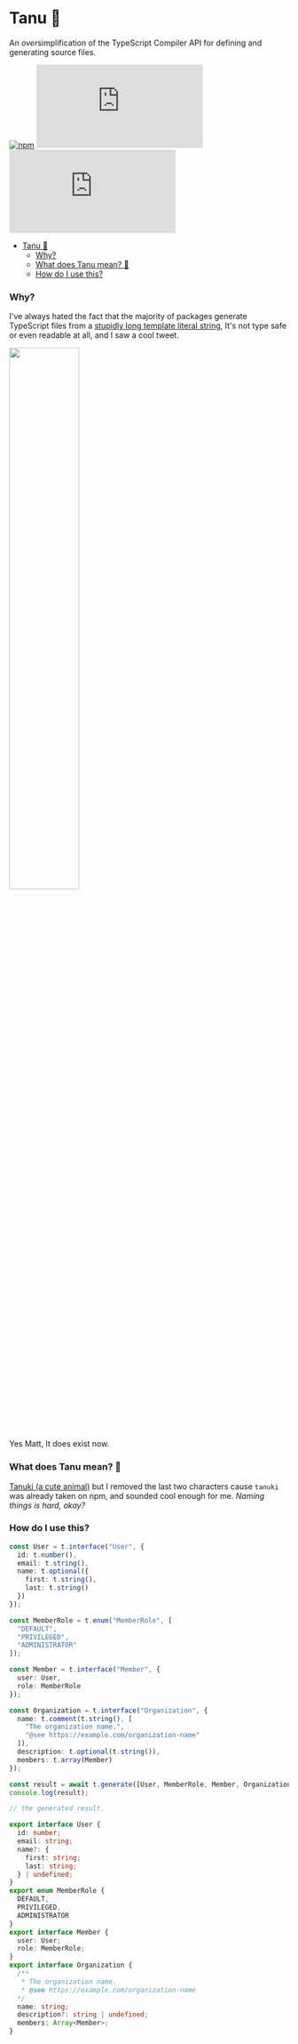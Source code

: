 # Tanu 🦝
An *over*simplification of the TypeScript Compiler API for defining and generating source files.

[![npm](https://img.shields.io/npm/v/tanu)](https://npm.im/tanu) [![GitHub issues](https://img.shields.io/github/issues/ariesclark/tanu.js) ![GitHub Repo stars](https://img.shields.io/github/stars/ariesclark/tanu.js?style=social)](https://github.com/ariesclark/tanu.js)

- [Tanu 🦝](#tanu-)
    - [Why?](#why)
    - [What does Tanu mean? 🦝](#what-does-tanu-mean-)
    - [How do I use this?](#how-do-i-use-this)

### Why?
I've always hated the fact that the majority of packages generate TypeScript files from a [stupidly long template literal string](https://github.com/prisma/prisma/blob/44e1a8d16d62db62fbe8cc9c3e7ed0801617227a/packages/client/src/generation/TSClient/PrismaClient.ts), It's not type safe or even readable at all, and I saw a cool tweet.

<a href="https://twitter.com/mattpocockuk/status/1554766319165358081"><img src="https://i.imgur.com/5oDLeJn.png" width="50%"/></a>

Yes Matt, It does exist now.

### What does Tanu mean? 🦝
[Tanuki (a cute animal)](https://en.wikipedia.org/wiki/Japanese_raccoon_dog) but I removed the last two characters cause ``tanuki`` was already taken on npm, and sounded cool enough for me. *Naming things is hard, okay?*

### How do I use this?
```ts
const User = t.interface("User", {
  id: t.number(),
  email: t.string(),
  name: t.optional({
    first: t.string(),
    last: t.string()
  })
});

const MemberRole = t.enum("MemberRole", [
  "DEFAULT",
  "PRIVILEGED",
  "ADMINISTRATOR"
]);

const Member = t.interface("Member", {
  user: User,
  role: MemberRole
});

const Organization = t.interface("Organization", {
  name: t.comment(t.string(), [
    "The organization name.",
    "@see https://example.com/organization-name"
  ]),
  description: t.optional(t.string()),
  members: t.array(Member)
});

const result = await t.generate([User, MemberRole, Member, Organization]);
console.log(result);
```

```ts
// the generated result.

export interface User {
  id: number;
  email: string;
  name?: {
    first: string;
    last: string;
  } | undefined;
}
export enum MemberRole {
  DEFAULT,
  PRIVILEGED,
  ADMINISTRATOR
}
export interface Member {
  user: User;
  role: MemberRole;
}
export interface Organization {
  /**
   * The organization name.
   * @see https://example.com/organization-name
  */
  name: string;
  description?: string | undefined;
  members: Array<Member>;
}
```